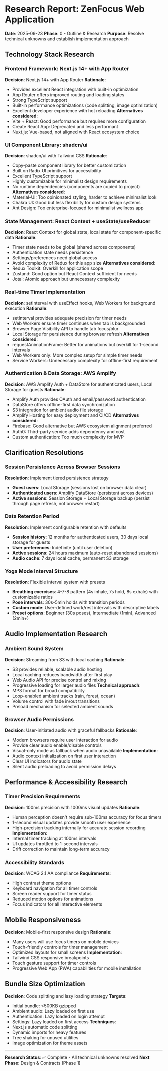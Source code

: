 # Research Report: ZenFocus Web Application

**Date**: 2025-09-23
**Phase**: 0 - Outline & Research
**Purpose**: Resolve technical unknowns and establish implementation approach

## Technology Stack Research

### Frontend Framework: Next.js 14+ with App Router

**Decision**: Next.js 14+ with App Router
**Rationale**:

- Provides excellent React integration with built-in optimization
- App Router offers improved routing and loading states
- Strong TypeScript support
- Built-in performance optimizations (code splitting, image optimization)
- Excellent developer experience with hot reloading
  **Alternatives considered**:
- Vite + React: Good performance but requires more configuration
- Create React App: Deprecated and less performant
- Nuxt.js: Vue-based, not aligned with React ecosystem choice

### UI Component Library: shadcn/ui

**Decision**: shadcn/ui with Tailwind CSS
**Rationale**:

- Copy-paste component library for better customization
- Built on Radix UI primitives for accessibility
- Excellent TypeScript support
- Highly customizable for minimalist design requirements
- No runtime dependencies (components are copied to project)
  **Alternatives considered**:
- Material-UI: Too opinionated styling, harder to achieve minimalist look
- Chakra UI: Good but less flexibility for custom design systems
- Ant Design: Too enterprise-focused for minimalist wellness app

### State Management: React Context + useState/useReducer

**Decision**: React Context for global state, local state for component-specific data
**Rationale**:

- Timer state needs to be global (shared across components)
- Authentication state needs persistence
- Settings/preferences need global access
- Avoid complexity of Redux for this app size
  **Alternatives considered**:
- Redux Toolkit: Overkill for application scope
- Zustand: Good option but React Context sufficient for needs
- Jotai: Atomic approach but unnecessary complexity

### Real-time Timer Implementation

**Decision**: setInterval with useEffect hooks, Web Workers for background execution
**Rationale**:

- setInterval provides adequate precision for timer needs
- Web Workers ensure timer continues when tab is backgrounded
- Browser Page Visibility API to handle tab focus/blur
- Local Storage for persistence during browser refresh
  **Alternatives considered**:
- requestAnimationFrame: Better for animations but overkill for 1-second intervals
- Web Workers only: More complex setup for simple timer needs
- Service Workers: Unnecessary complexity for offline-first requirement

### Authentication & Data Storage: AWS Amplify

**Decision**: AWS Amplify Auth + DataStore for authenticated users, Local Storage for guests
**Rationale**:

- Amplify Auth provides OAuth and email/password authentication
- DataStore offers offline-first data synchronization
- S3 integration for ambient audio file storage
- Amplify Hosting for easy deployment and CI/CD
  **Alternatives considered**:
- Firebase: Good alternative but AWS ecosystem alignment preferred
- Auth0: Third-party service adds dependency and cost
- Custom authentication: Too much complexity for MVP

## Clarification Resolutions

### Session Persistence Across Browser Sessions

**Resolution**: Implement tiered persistence strategy

- **Guest users**: Local Storage (sessions lost on browser data clear)
- **Authenticated users**: Amplify DataStore (persistent across devices)
- **Active sessions**: Session Storage + Local Storage backup (persist through page refresh, not browser restart)

### Data Retention Period

**Resolution**: Implement configurable retention with defaults

- **Session history**: 12 months for authenticated users, 30 days local storage for guests
- **User preferences**: Indefinite (until user deletion)
- **Active sessions**: 24 hours maximum (auto-reset abandoned sessions)
- **Audio cache**: 7 days local cache, permanent S3 storage

### Yoga Mode Interval Structure

**Resolution**: Flexible interval system with presets

- **Breathing exercises**: 4-7-8 pattern (4s inhale, 7s hold, 8s exhale) with customizable ratios
- **Pose intervals**: 30s-5min holds with transition periods
- **Custom mode**: User-defined work/rest intervals with descriptive labels
- **Preset options**: Beginner (30s poses), Intermediate (1min), Advanced (2min+)

## Audio Implementation Research

### Ambient Sound System

**Decision**: Streaming from S3 with local caching
**Rationale**:

- S3 provides reliable, scalable audio hosting
- Local caching reduces bandwidth after first play
- Web Audio API for precise control and mixing
- Progressive loading for larger audio files
  **Technical approach**:
- MP3 format for broad compatibility
- Loop-enabled ambient tracks (rain, forest, ocean)
- Volume control with fade in/out transitions
- Preload mechanism for selected ambient sounds

### Browser Audio Permissions

**Decision**: User-initiated audio with graceful fallbacks
**Rationale**:

- Modern browsers require user interaction for audio
- Provide clear audio enable/disable controls
- Visual-only mode as fallback when audio unavailable
  **Implementation**:
- Audio context initialization on first user interaction
- Clear UI indicators for audio state
- Silent audio preloading to avoid permission delays

## Performance & Accessibility Research

### Timer Precision Requirements

**Decision**: 100ms precision with 1000ms visual updates
**Rationale**:

- Human perception doesn't require sub-100ms accuracy for focus timers
- 1-second visual updates provide smooth user experience
- High-precision tracking internally for accurate session recording
  **Implementation**:
- Internal timer tracking at 100ms intervals
- UI updates throttled to 1-second intervals
- Drift correction to maintain long-term accuracy

### Accessibility Standards

**Decision**: WCAG 2.1 AA compliance
**Requirements**:

- High contrast theme options
- Keyboard navigation for all timer controls
- Screen reader support for timer status
- Reduced motion options for animations
- Focus indicators for all interactive elements

## Mobile Responsiveness

**Decision**: Mobile-first responsive design
**Rationale**:

- Many users will use focus timers on mobile devices
- Touch-friendly controls for timer management
- Optimized layouts for small screens
  **Implementation**:
- Tailwind CSS responsive breakpoints
- Touch gesture support for timer controls
- Progressive Web App (PWA) capabilities for mobile installation

## Bundle Size Optimization

**Decision**: Code splitting and lazy loading strategy
**Targets**:

- Initial bundle: <500KB gzipped
- Ambient audio: Lazy loaded on first use
- Authentication: Lazy loaded on login attempt
- Settings: Lazy loaded on first access
  **Techniques**:
- Next.js automatic code splitting
- Dynamic imports for heavy features
- Tree shaking for unused utilities
- Image optimization for theme assets

---

**Research Status**: ✅ Complete - All technical unknowns resolved
**Next Phase**: Design & Contracts (Phase 1)
